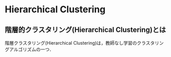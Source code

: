 # Hierarchical Clustering
## 階層的クラスタリング(Hierarchical Clustering)とは
階層クラスタリング(Hierarchical Clustering)は，教師なし学習のクラスタリングアルゴリズムの一つ．
